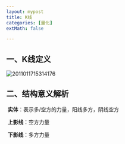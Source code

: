 ```yaml
---
layout: mypost
title: K线
categories: [量化]
extMath: false

---
```


##  一、K线定义

![2011011715314176](https://i.imgur.com/0d5CGAa.jpg)

## 二、结构意义解析

​	**实体**：表示多/空方的力量，阳线多方，阴线空方

​	**上影线**：空方力量

​	**下影线**：多方力量



<div class="wildfire_thread">
<script src="https://utteranc.es/client.js"
        repo="hitptep/hitptep.github.io"
        issue-term="pathname"
        theme="photon-dark"
        crossorigin="anonymous"
        async>
</script>
</div>




